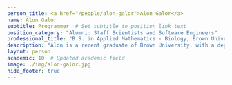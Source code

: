 ```yaml
---
person_title: <a href="/people/alon-galor">Alon Galor</a>
name: Alon Galor
subtitle: Programmer  # Set subtitle to position_link_text
position_category: "Alumni: Staff Scientists and Software Engineers"
professional_title: "B.S. in Applied Mathematics - Biology, Brown University, Scientific Programmer (2017-2021), PhD student, University of Oxford"
description: "Alon is a recent graduate of Brown University, with a degree in Applied Mathematics - Biology (B.S.) and Economics (B.A.). Prior to joining the lab, he worked as a Research Associate at Harvard Business School and spent summers at Central and Investment Banks. In the coming years, Alon hopes to pursue doctoral studies in Biomedical Informatics."
layout: person
academic: 10  # Updated academic field
image: ./img/alon-galor.jpg
hide_footer: true
---
```

